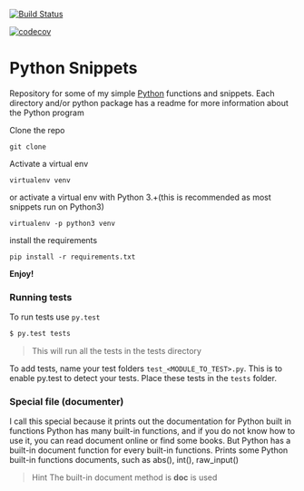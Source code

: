 [![Build Status](https://travis-ci.org/BrianLusina/Python_Snippets.svg?branch=master)](https://travis-ci.org/BrianLusina/Python_Snippets)

[![codecov](https://codecov.io/gh/BrianLusina/Python_Snippets/branch/master/graph/badge.svg)](https://codecov.io/gh/BrianLusina/Python_Snippets)



# Python Snippets
   
Repository for some of my simple [Python](https://www.python.org/ "Python") functions and snippets.
Each directory and/or python package has a readme for more information about the Python program

Clone the repo
```
git clone 

```

Activate a virtual env
```
virtualenv venv
```

or activate a virtual env with Python 3.+(this is recommended as most snippets run on Python3)
```
virtualenv -p python3 venv
```

install the requirements
```
pip install -r requirements.txt
```

**Enjoy!**
### Running tests

To run tests use `py.test`

``` sh
$ py.test tests
```
> This will run all the tests in the tests directory

To add tests, name your test folders `test_<MODULE_TO_TEST>.py`. This is to enable py.test to detect your tests.
Place these tests in the `tests` folder.

### Special file (documenter)

I call this special because it prints out the documentation for Python built in functions
Python has many built-in functions, and if you do not know how to use it, you can read document online or find some books. But Python has a built-in document function for every built-in functions.
Prints some Python built-in functions documents, such as abs(), int(), raw_input()

> Hint
The built-in document method is __doc__ is used

